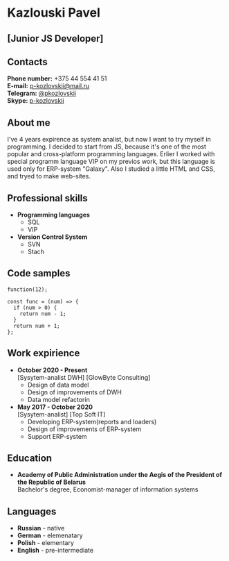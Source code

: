 # Kazlouski Pavel   
## [Junior JS Developer]  
## Contacts
__Phone number:__ +375 44 554 41 51  
__E-mail:__ p-kozlovskii@mail.ru  
__Telegram:__ [@pkozlovskii](https://t.me/pkozlovskii)  
__Skype:__ [p-kozlovskii](https://join.skype.com/invite/iWYNeESSAa26)
## About me
I've 4 years expirence as system analist, but now I want to try myself in programming. I decided to start from JS, because it's one of the most popular and cross-platform programming languages. Erlier I worked with special programm language VIP on my previos work, but this language is used only for ERP-system "Galaxy". Also I studied a little HTML and CSS, and tryed to make web-sites. 
## Professional skills
* __Programming languages__
    * SQL
    * VIP
* __Version Control System__
    * SVN
    * Stach
## Code samples
`function(12);`
```
const func = (num) => {  
  if (num > 0) {  
    return num - 1;  
  }
  return num + 1;  
};  
```
## Work expirience
* __October 2020 - Present__  
[Sysytem-analist DWH] [GlowByte Consulting]
    * Design of data model
    * Design of improvements of DWH
    * Data model refactorin
* __May 2017 - October 2020__  
[Sysytem-analist] [Top Soft IT]
    * Developing ERP-system(reports and loaders)
    * Design of improvements of ERP-system
    * Support ERP-system
## Education
* __Academy of Public Administration under the Aegis of the President of the Republic of Belarus__  
Bachelor's degree, Economist-manager of information systems
## Languages
* __Russian__  - native    
* __German__  - elemenatary   
* __Polish__   - elementary     
* __English__  - pre-intermediate